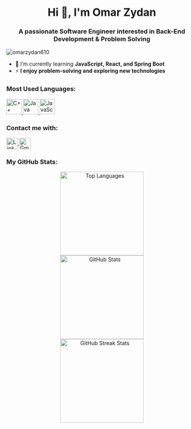 <h1 align="center">Hi 👋, I'm Omar Zydan</h1>
<h3 align="center">A passionate Software Engineer interested in Back-End Development & Problem Solving</h3>

<p align="left">
    <img src="https://komarev.com/ghpvc/?username=omarzydan610&label=Profile%20views&color=0e75b6&style=flat" alt="omarzydan610" />
</p>

- 🌱 I’m currently learning **JavaScript, React, and Spring Boot**
- ⚡ **I enjoy problem-solving and exploring new technologies**

<h3 align="left">Most Used Languages:</h3>
<p align="left">
    <a href="https://isocpp.org/" target="_blank" rel="noreferrer">
        <img src="https://img.icons8.com/color/48/000000/c-plus-plus-logo.png" alt="C++" width="40" height="40"/>
    </a>
    <a href="https://www.java.com" target="_blank" rel="noreferrer">
        <img src="https://img.icons8.com/color/48/000000/java-coffee-cup-logo.png" alt="Java" width="40" height="40"/>
    </a>
    <a href="https://developer.mozilla.org/en-US/docs/Web/JavaScript" target="_blank" rel="noreferrer">
        <img src="https://img.icons8.com/color/48/000000/javascript.png" alt="JavaScript" width="40" height="40"/>
    </a>
</p>

<h3 align="left">Contact me with:</h3>
<p align="left">
    <a href="https://linkedin.com/in/omarzydan610" target="blank">
        <img align="center" src="https://img.icons8.com/ios-filled/50/0077b5/linkedin.png" alt="LinkedIn" width="30" height="30"/>
    </a>
    <a href="mailto:omarzydan610@gmail.com" target="blank">
        <img align="center" src="https://img.icons8.com/color/48/000000/gmail-new.png" alt="Gmail" width="30" height="30"/>
    </a>
</p>

<h3 align="left">My GitHub Stats:</h3>
<p align="center">
    <img style="padding: 0 20px" src="https://github-readme-stats.vercel.app/api/top-langs?username=omarzydan610&show_icons=true&locale=en&layout=compact&title_color=904e95&text_color=333" alt="Top Languages" height="220"/>
    <img style="padding: 0 20px" src="https://github-readme-stats.vercel.app/api?username=omarzydan610&show_icons=true&locale=en&title_color=904e95&text_color=333&icon_color=904e95" alt="GitHub Stats" height="220"/>
    <img style="padding: 0 20px" src="https://github-readme-streak-stats.herokuapp.com/?user=omarzydan610&stroke=904e95&ring=904e95&fire=904e95&currStreakNum=333&sideNums=333&currStreakLabel=904e95&sideLabels=904e95&dates=333" alt="GitHub Streak Stats" height="220" />
</p>
